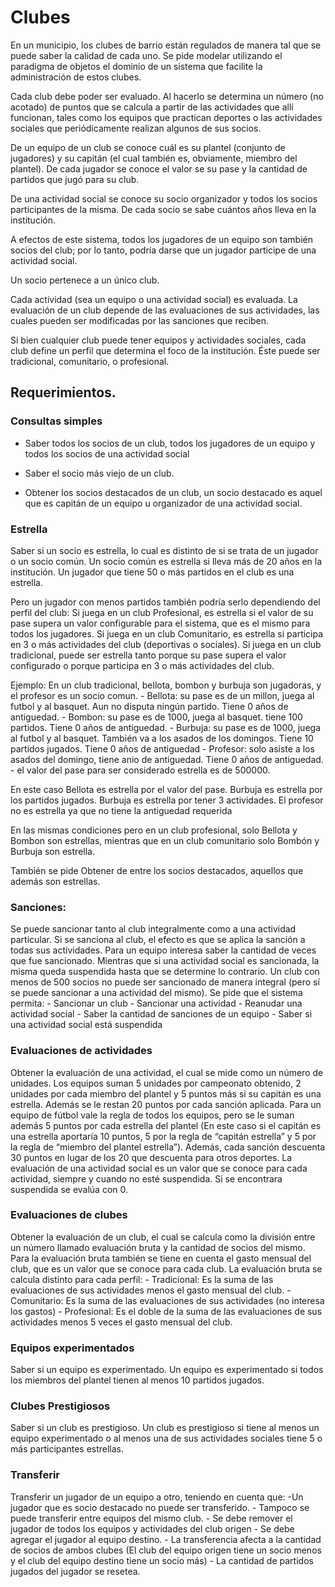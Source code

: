 # Clubes
En un municipio, los clubes de barrio están regulados de manera tal que se puede saber la calidad de cada uno. Se pide modelar utilizando el paradigma de objetos el dominio de un sistema que facilite la administración de estos clubes.

Cada club debe poder ser evaluado. Al hacerlo se determina un número (no acotado) de puntos que se calcula a partir de las actividades que allí funcionan, tales como los equipos que practican deportes o las actividades sociales que periódicamente realizan algunos de sus socios.

De un equipo de un club se conoce cuál es su plantel (conjunto de jugadores) y su capitán (el cual también es, obviamente, miembro del plantel). De cada jugador se conoce el valor se su pase y la cantidad de partidos que jugó para su club.

De una actividad social se conoce su socio organizador y todos los socios participantes de la misma. De cada socio se sabe cuántos años lleva en la institución.

A efectos de este sistema, todos los jugadores de un equipo son también socios del club; por lo tanto, podría darse que un jugador participe de una actividad social.

Un socio pertenece a un único club.

Cada actividad (sea un equipo o una actividad social) es evaluada. La evaluación de un club depende de las evaluaciones de sus actividades, las cuales pueden ser modificadas por las sanciones que reciben.

Si bien cualquier club puede tener equipos y actividades sociales, cada club define un perfil que determina el foco de la institución. Éste puede ser tradicional, comunitario, o profesional.


## Requerimientos.

### Consultas simples
- Saber todos los socios de un club, todos los jugadores de un equipo y todos los socios de una actividad social

- Saber el socio más viejo de un club.

- Obtener los socios destacados de un club, un socio destacado es aquel que es capitán de un equipo u organizador de una actividad social.

### Estrella 

Saber si un socio es estrella, lo cual es distinto de si se trata de un jugador o un socio común. 
Un socio común es estrella si lleva más de 20 años en la institución. 
Un jugador que tiene 50 o más partidos en el club es una estrella.
 
Pero un jugador con menos partidos también podría serlo dependiendo del perfil del club:
Si juega en un club Profesional, es estrella si el valor de su pase supera un valor configurable para el sistema, que es el mismo para todos los jugadores. 
Si juega en un club Comunitario, es estrella si participa en 3 o más actividades del club (deportivas o sociales).
Si juega en un club tradicional, puede ser estrella tanto porque su pase supera el valor configurado o porque participa en 3 o más actividades del club.

Ejemplo: En un club tradicional, bellota, bombon y burbuja son jugadoras, y el profesor es un socio comun.
	- Bellota: su pase es de un millon, juega al futbol y al basquet. Aun no disputa ningún partido. Tiene 0 años de antiguedad. 
	- Bombon: su pase es de 1000, juega al basquet. tiene 100 partidos. Tiene 0 años de antiguedad.
	- Burbuja: su pase es de 1000, juega al futbol y al basquet. También va a los asados de los domingos. Tiene 10 partidos jugados. Tiene 0 años de antiguedad
	- Profesor: solo asiste a los asados del domingo, tiene anio de antiguedad. Tiene 0 años de antiguedad.
	- el valor del pase para ser considerado estrella es de 500000.

En este caso Bellota es estrella por el valor del pase. Burbuja es estrella por los partidos jugados. 
Burbuja es estrella por tener 3 actividades. El profesor no es estrella ya que no tiene la antiguedad requerida

En las mismas condiciones pero en un club profesional,  solo Bellota y Bombon son estrellas, mientras que 
en un club comunitario solo Bombón y Burbuja son estrella.

También se pide Obtener de entre los socios destacados, aquellos que además son estrellas.


### Sanciones: 
Se puede sancionar tanto al club integralmente como a una actividad particular. 
Si se sanciona al club, el efecto es que se aplica la sanción a todas sus actividades. 
Para un equipo interesa saber la cantidad de veces que fue sancionado. 
Mientras que si una actividad social es sancionada, 
la misma queda suspendida hasta que se determine lo contrario. 
Un club con menos de 500 socios no puede ser sancionado de manera integral (pero sí se puede sancionar a una actividad del mismo). 
Se pide que el sistema permita:
	- Sancionar un club
	- Sancionar una actividad
	- Reanudar una actividad social
	- Saber la cantidad de sanciones de un equipo
	- Saber si una actividad social está suspendida

### Evaluaciones de actividades

Obtener la evaluación  de una actividad, el cual se mide como un número de unidades.
Los equipos suman 5 unidades por campeonato obtenido, 2 unidades por cada miembro del plantel y 5 puntos más si su capitán es una estrella. Además se le restan 20 puntos por cada sanción aplicada. 
Para un equipo de fútbol vale la regla de todos los equipos, pero se le suman además 5 puntos por cada estrella del plantel (En este caso si el capitán es una estrella aportaría 10 puntos, 5 por la regla de “capitán estrella” y 5 por la regla de “miembro del plantel estrella”). Además, cada sanción descuenta 30 puntos en lugar de los 20 que descuenta para otros deportes.
La evaluación de una actividad social es un valor que se conoce para cada actividad, siempre y cuando no esté suspendida. Si se encontrara suspendida se evalúa con 0.
 

### Evaluaciones de clubes
Obtener la evaluación de un club, el cual se calcula como la división entre un número llamado evaluación bruta y la cantidad de socios del mismo. Para la evaluación bruta también se tiene en cuenta el gasto mensual del club, que es un valor que se conoce para cada club. 
La evaluación bruta se calcula distinto para cada perfil:
	- Tradicional: Es la suma de las evaluaciones de sus actividades menos el gasto mensual del club.
	- Comunitario: Es la suma de las evaluaciones de sus actividades  (no interesa los gastos)
	- Profesional: Es el doble de la suma de las evaluaciones de sus actividades menos 5 veces el gasto mensual del club.

### Equipos experimentados
Saber si un equipo es experimentado. Un equipo es experimentado si todos los miembros del plantel tienen al menos 10 partidos jugados.

### Clubes Prestigiosos
Saber si un club es prestigioso. Un club es prestigioso si tiene al menos un equipo experimentado o al menos una de sus actividades sociales tiene 5 o más participantes estrellas.

### Transferir
Transferir un jugador de un equipo a otro, teniendo en cuenta que:
	-Un jugador que es socio destacado no puede ser transferido.
	- Tampoco se puede transferir entre equipos del mismo club.
	- Se debe remover el jugador de todos los equipos y actividades del club origen
	- Se debe agregar el jugador al equipo destino.
	- La transferencia afecta a la cantidad de socios de ambos clubes (El club del equipo origen tiene un socio menos y el club del equipo destino tiene un socio más)
	- La cantidad de partidos jugados del jugador se resetea.

    


